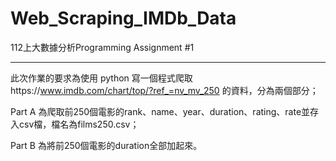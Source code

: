 # Web_Scraping_IMDb_Data
 
112上大數據分析Programming Assignment #1

---

此次作業的要求為使用 python 寫一個程式爬取https://www.imdb.com/chart/top/?ref_=nv_mv_250 的資料，分為兩個部分；

Part A 為爬取前250個電影的rank、name、year、duration、rating、rate並存入csv檔，檔名為films250.csv；

Part B 為將前250個電影的duration全部加起來。 
